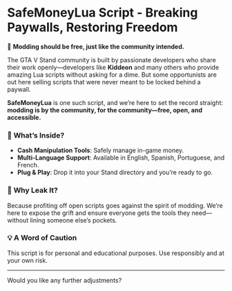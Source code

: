 
# SafeMoneyLua Script - **Breaking Paywalls, Restoring Freedom**

👋 **Modding should be free, just like the community intended.**

The GTA V Stand community is built by passionate developers who share their work openly—developers like **Kiddeon** and many others who provide amazing Lua scripts without asking for a dime. But some opportunists are out here selling scripts that were never meant to be locked behind a paywall. 

**SafeMoneyLua** is one such script, and we’re here to set the record straight: **modding is by the community, for the community—free, open, and accessible.**

### 🎯 **What’s Inside?**
- **Cash Manipulation Tools**: Safely manage in-game money.
- **Multi-Language Support**: Available in English, Spanish, Portuguese, and French.
- **Plug & Play**: Drop it into your Stand directory and you’re ready to go.

### 🚨 **Why Leak It?**
Because profiting off open scripts goes against the spirit of modding. We’re here to expose the grift and ensure everyone gets the tools they need—without lining someone else’s pockets.

### 💡 **A Word of Caution**
This script is for personal and educational purposes. Use responsibly and at your own risk.

---

Would you like any further adjustments?
